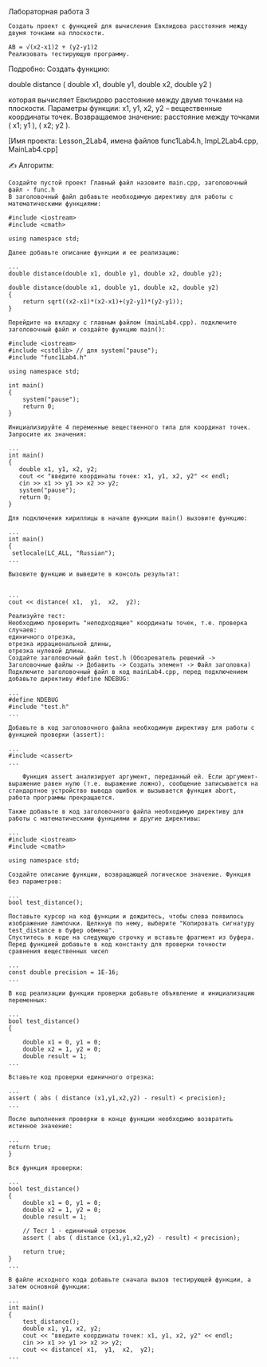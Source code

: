  Лабораторная работа 3

    Создать проект с функцией для вычисления Евклидова расстояния между двумя точками на плоскости.

    AB = √(x2-x1)2 + (y2-y1)2
    Реализовать тестирующую программу.

Подробно:
Создать функцию:

double distance ( double x1, double y1, double x2, double y2 )

которая вычисляет Евклидово расстояние между двумя точками на плоскости.
Параметры функции:
x1, y1, x2, y2 – вещественные координаты точек.
Возвращаемое значение:
расстояние между точками ( x1; y1 ), ( x2; y2 ).

[Имя проекта: Lesson_2Lab4, имена файлов func1Lab4.h, ImpL2Lab4.cpp, MainLab4.cpp]

✍ Алгоритм:

    Создайте пустой проект Главный файл назовите main.cpp, заголовочный файл - func.h
    В заголовочный файл добавьте необходимую директиву для работы с математическими функциями:

    #include <iostream>
    #include <cmath>
     
    using namespace std;

    Далее добавьте описание функции и ее реализацию:

    ...
    double distance(double x1, double y1, double x2, double y2);
     
    double distance(double x1, double y1, double x2, double y2)
    {
    	return sqrt((x2-x1)*(x2-x1)+(y2-y1)*(y2-y1));
    }

    Перейдите на вкладку с главным файлом (mainLab4.cpp). подключите заголовочный файл и создайте функцию main():

    #include <iostream>
    #include <cstdlib> // для system("pause");
    #include "func1Lab4.h"
     
    using namespace std;
     
    int main()
    {
        system("pause");
        return 0;
    }

    Инициализируйте 4 переменные вещественного типа для координат точек. Запросите их значения:

    ...
    int main()
    {
       double x1, y1, x2, y2;
       cout << "введите координаты точек: x1, y1, x2, y2" << endl;
       cin >> x1 >> y1 >> x2 >> y2;
       system("pause");
       return 0;
    }

    Для подключения кириллицы в начале функции main() вызовите функцию:

    ...
    int main()
    {
     setlocale(LC_ALL, "Russian"); 
    ...

    Вызовите функцию и выведите в консоль результат:

     
    ...
    cout << distance( x1,  y1,  x2,  y2);

    Реализуйте тест:
    Необходимо проверить "неподходящие" координаты точек, т.е. проверка случаев:
    единичного отрезка,
    отрезка иррациональной длины,
    отрезка нулевой длины.
    Создайте заголовочный файл test.h (Обозреватель решений -> Заголовочные файлы -> Добавить -> Создать элемент -> Файл заголовка)
    Подключите заголовочный файл в код mainLab4.cpp, перед подключением добавьте директиву #define NDEBUG:

    ...
    #define NDEBUG
    #include "test.h"
    ...

    Добавьте в код заголовочного файла необходимую директиву для работы с функцией проверки (assert):

    ...
    #include <cassert>
    ...

        Функция assert анализирует аргумент, переданный ей. Если аргумент-выражение равен нулю (т.е. выражение ложно), сообщение записывается на стандартное устройство вывода ошибок и вызывается функция abort, работа программы прекращается. 

    Также добавьте в код заголовочного файла необходимую директиву для работы с математическими функциями и другие директивы:

    ...
    #include <iostream>
    #include <cmath>
     
    using namespace std;

    Создайте описание функции, возвращающей логическое значение. Функция без параметров:

    ...
    bool test_distance();

    Поставьте курсор на код функции и дождитесь, чтобы слева появилось изображение лампочки. Щелкнув по нему, выберите "Копировать сигнатуру test_distance в буфер обмена".
    Спуститесь в коде на следующую строчку и вставьте фрагмент из буфера.
    Перед функцией добавьте в код константу для проверки точности сравнения вещественных чисел

    ...
    const double precision = 1E-16;
    ...

    В код реализации функции проверки добавьте объявление и инициализацию переменных:

    ...
    bool test_distance()
    {  
     
        double x1 = 0, y1 = 0;
        double x2 = 1, y2 = 0;
        double result = 1;
    ...

    Вставьте код проверки единичного отрезка:

    ...
    assert ( abs ( distance (x1,y1,x2,y2) - result) < precision);
    ...

    После выполнения проверки в конце функции необходимо возвратить истинное значение:

    ...
    return true;
    }

    Вся функция проверки:

    ...
    bool test_distance()
    {  
        double x1 = 0, y1 = 0;
        double x2 = 1, y2 = 0;
        double result = 1;
     
        // Тест 1 - единичный отрезок
        assert ( abs ( distance (x1,y1,x2,y2) - result) < precision);
     
        return true;
    }
    ...

    В файле исходного кода добавьте сначала вызов тестирующей функции, а затем основной функции:

    ...
    int main()
    {
        test_distance();
        double x1, y1, x2, y2;
        cout << "введите координаты точек: x1, y1, x2, y2" << endl;
        cin >> x1 >> y1 >> x2 >> y2;
        cout << distance( x1,  y1,  x2,  y2);
    ...
